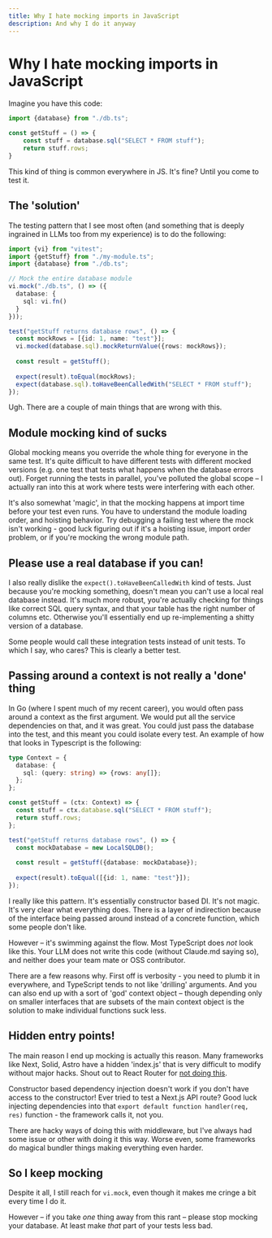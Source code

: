 ```yaml
---
title: Why I hate mocking imports in JavaScript
description: And why I do it anyway
---
```


# Why I hate mocking imports in JavaScript

Imagine you have this code:


```ts
import {database} from "./db.ts";

const getStuff = () => {
    const stuff = database.sql("SELECT * FROM stuff");
    return stuff.rows;
}
```

This kind of thing is common everywhere in JS. It's fine? Until you come to test it.

## The 'solution'

The testing pattern that I see most often (and something that is deeply ingrained in LLMs too from my experience) is to do the following:

```ts
import {vi} from "vitest";
import {getStuff} from "./my-module.ts";
import {database} from "./db.ts";

// Mock the entire database module
vi.mock("./db.ts", () => ({
  database: {
    sql: vi.fn()
  }
}));

test("getStuff returns database rows", () => {
  const mockRows = [{id: 1, name: "test"}];
  vi.mocked(database.sql).mockReturnValue({rows: mockRows});
  
  const result = getStuff();
  
  expect(result).toEqual(mockRows);
  expect(database.sql).toHaveBeenCalledWith("SELECT * FROM stuff");
});
```

Ugh. There are a couple of main things that are wrong with this.

## Module mocking kind of sucks

Global mocking means you override the whole thing for everyone in the same test. It's quite difficult to have different tests with different mocked versions (e.g. one test that tests what happens when the database errors out). Forget running the tests in parallel, you've polluted the global scope – I actually ran into this at work where tests were interfering with each other.

It's also somewhat 'magic', in that the mocking happens at import time before your test even runs. You have to understand the module loading order, and hoisting behavior. Try debugging a failing test where the mock isn't working - good luck figuring out if it's a hoisting issue, import order problem, or if you're mocking the wrong module path.

## Please use a real database if you can!

I also really dislike the `expect().toHaveBeenCalledWith` kind of tests. Just because you're mocking something, doesn't mean you can't use a local real database instead. It's much more robust, you're actually checking for things like correct SQL query syntax, and that your table has the right number of columns etc. Otherwise you'll essentially end up re-implementing a shitty version of a database.

Some people would call these integration tests instead of unit tests. To which I say, who cares? This is clearly a better test.

## Passing around a context is not really a 'done' thing

In Go (where I spent much of my recent career), you would often pass around a context as the first argument. We would put all the service dependencies on that, and it was great. You could just pass the database into the test, and this meant you could isolate every test. An example of how that looks in Typescript is the following:

```ts
type Context = {
  database: {
    sql: (query: string) => {rows: any[]};
  };
};

const getStuff = (ctx: Context) => {
  const stuff = ctx.database.sql("SELECT * FROM stuff");
  return stuff.rows;
};

test("getStuff returns database rows", () => {
  const mockDatabase = new LocalSQLDB();
  
  const result = getStuff({database: mockDatabase});
  
  expect(result).toEqual([{id: 1, name: "test"}]);
});
```

I really like this pattern. It's essentially constructor based DI. It's not magic. It's very clear what everything does. There is a layer of indirection because of the interface being passed around instead of a concrete function, which some people don't like.

However – it's swimming against the flow. Most TypeScript does *not* look like this. Your LLM does not write this code (without Claude.md saying so), and neither does your team mate or OSS contributor.

 There are a few reasons why. First off is verbosity - you need to plumb it in everywhere, and TypeScript tends to not like 'drilling' arguments. And you can also end up with a sort of 'god' context object – though depending only on smaller interfaces that are subsets of the main context object is the solution to make individual functions suck less.

## Hidden entry points!

The main reason I end up mocking is actually this reason. Many frameworks like Next, Solid, Astro have a hidden 'index.js' that is very difficult to modify without major hacks. Shout out to React Router for [not doing this](https://reactrouter.com/api/framework-conventions/entry.server.tsx).

Constructor based dependency injection doesn't work if you don't have access to the constructor! Ever tried to test a Next.js API route? Good luck injecting dependencies into that `export default function handler(req, res)` function - the framework calls it, not you.

There are hacky ways of doing this with middleware, but I've always had some issue or other with doing it this way. Worse even, some frameworks do magical bundler things making everything even harder.

## So I keep mocking

Despite it all, I still reach for `vi.mock`, even though it makes me cringe a bit every time I do it.

However – if you take *one* thing away from this rant – please stop mocking your database. At least make *that* part of your tests less bad.
